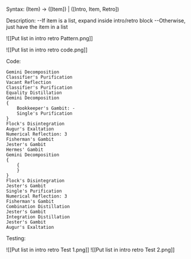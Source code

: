 Syntax:
(Item) -> (\[Item]) | (\[Intro, Item, Retro])

Description:
\--If item is a list, expand inside intro/retro block
\--Otherwise, just have the item in a list

![[Put list in intro retro Pattern.png]]

![[Put list in intro retro code.png]]

Code:
```
Gemini Decomposition
Classifier's Purification
Vacant Reflection
Classifier's Purification
Equality Distillation
Gemini Decomposition
{
	Bookkeeper's Gambit: -
	Single's Purification
}
Flock's Disintegration
Augur's Exaltation
Numerical Reflection: 3
Fisherman's Gambit
Jester's Gambit
Hermes' Gambit
Gemini Decomposition
{
	{
	}
}
Flock's Disintegration
Jester's Gambit
Single's Purification
Numerical Reflection: 3
Fisherman's Gambit
Combination Distillation
Jester's Gambit
Integration Distillation
Jester's Gambit
Augur's Exaltation
```

Testing:

![[Put list in intro retro Test 1.png]]
![[Put list in intro retro Test 2.png]]